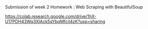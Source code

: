 Submission of week 2 Homework : Web Scraping with BeautifulSoup

https://colab.research.google.com/drive/1hX-U17PDH43Wq3XIAck5sYbqMfciI4zK?usp=sharing
